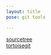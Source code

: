 ```yaml
---
layout: title
pose: git tools

---
```


[sourcetree](https://www.sourcetreeapp.com/) <br>
[tortoisegit](https://tortoisegit.org/)
